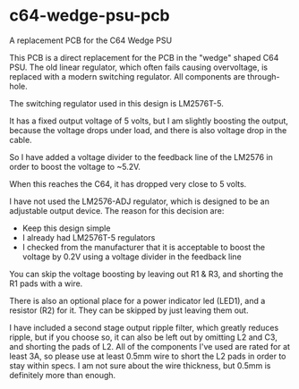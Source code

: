 # c64-wedge-psu-pcb
A replacement PCB for the C64 Wedge PSU

This PCB is a direct replacement for the PCB in the "wedge" shaped C64 PSU.
The old linear regulator, which often fails causing overvoltage, is replaced with a modern switching regulator.
All components are through-hole.

The switching regulator used in this design is LM2576T-5.

It has a fixed output voltage of 5 volts, but I am slightly boosting the output, because the voltage drops under load, and there is also voltage drop in the cable.

So I have added a voltage divider to the feedback line of the LM2576 in order to boost the voltage to ~5.2V.

When this reaches the C64, it has dropped very close to 5 volts.

I have not used the LM2576-ADJ regulator, which is designed to be an adjustable output device. The reason for this decision are:
* Keep this design simple
* I already had LM2576T-5 regulators
* I checked from the manufacturer that it is acceptable to boost the voltage by 0.2V using a voltage divider in the feedback line

You can skip the voltage boosting by leaving out R1 & R3, and shorting the R1 pads with a wire.

There is also an optional place for a power indicator led (LED1), and a resistor (R2) for it. They can be skipped by just leaving them out.

I have included a second stage output ripple filter, which greatly reduces ripple, but if you choose so, it can also be left out by omitting L2 and C3, and shorting the pads of L2.
All of the components I've used are rated for at least 3A, so please use at least 0.5mm wire to short the L2 pads in order to stay within specs. I am not sure about the wire thickness, but 0.5mm is definitely more than enough.

